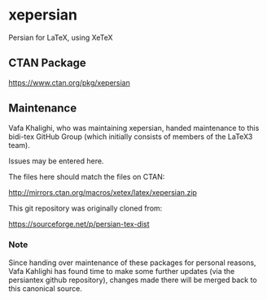 # xepersian
Persian for LaTeX, using XeTeX

## CTAN Package
 https://www.ctan.org/pkg/xepersian



## Maintenance
Vafa Khalighi, who was maintaining xepersian, handed maintenance to this bidi-tex
GitHub Group (which initially consists of members of the LaTeX3 team).

Issues may be entered here.

The files here should match the files on CTAN:

http://mirrors.ctan.org/macros/xetex/latex/xepersian.zip


This git repository was originally cloned from:

https://sourceforge.net/p/persian-tex-dist

### Note

Since handing over maintenance of these packages for personal reasons,
Vafa Kahlighi has found time to make some further updates (via the
persiantex github repository), changes made there will be merged
back to this canonical source.
